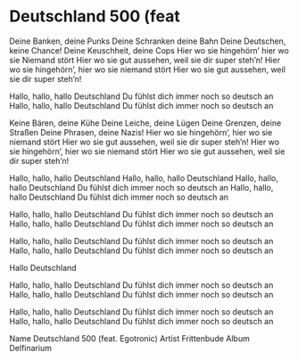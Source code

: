 # Deutschland 500 \(feat

Deine Banken, deine Punks Deine Schranken deine Bahn Deine Deutschen, keine Chance! Deine Keuschheit, deine Cops Hier wo sie hingehörn’ hier wo sie Niemand stört Hier wo sie gut aussehen, weil sie dir super steh’n! Hier wo sie hingehörn’, hier wo sie niemand stört Hier wo sie gut aussehen, weil sie dir super steh’n!

Hallo, hallo, hallo Deutschland Du fühlst dich immer noch so deutsch an Hallo, hallo, hallo Deutschland Du fühlst dich immer noch so deutsch an

Keine Bären, deine Kühe Deine Leiche, deine Lügen Deine Grenzen, deine Straßen Deine Phrasen, deine Nazis! Hier wo sie hingehörn’, hier wo sie niemand stört Hier wo sie gut aussehen, weil sie dir super steh’n! Hier wo sie hingehörn’, hier wo sie niemand stört Hier wo sie gut aussehen, weil sie dir super steh’n!

Hallo, hallo, hallo Deutschland Hallo, hallo, hallo Deutschland Hallo, hallo, hallo Deutschland Du fühlst dich immer noch so deutsch an Hallo, hallo, hallo Deutschland Du fühlst dich immer noch so deutsch an

Hallo, hallo, hallo Deutschland Du fühlst dich immer noch so deutsch an Hallo, hallo, hallo Deutschland Du fühlst dich immer noch so deutsch an

Hallo, hallo, hallo Deutschland Du fühlst dich immer noch so deutsch an Hallo, hallo, hallo Deutschland Du fühlst dich immer noch so deutsch an

Hallo Deutschland

Hallo, hallo, hallo Deutschland Du fühlst dich immer noch so deutsch an Hallo, hallo, hallo Deutschland Du fühlst dich immer noch so deutsch an

Hallo, hallo, hallo Deutschland Du fühlst dich immer noch so deutsch an Hallo, hallo, hallo Deutschland Du fühlst dich immer noch so deutsch an

Name Deutschland 500 \(feat. Egotronic\) Artist Frittenbude Album Delfinarium

